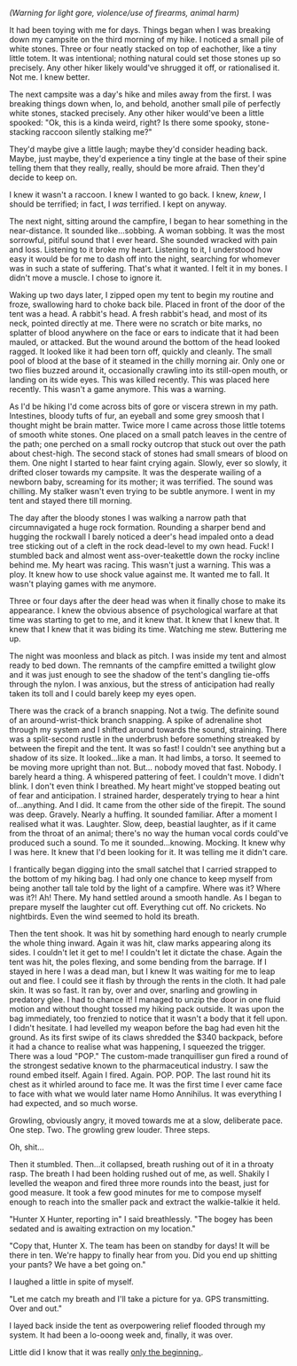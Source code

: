 *(Warning for light gore, violence/use of firearms, animal harm)*

It had been toying with me for days. Things began when I was breaking down my campsite on the third morning of my hike. I noticed a small pile of white stones. Three or four neatly stacked on top of eachother, like a tiny little totem. It was intentional; nothing natural could set those stones up so precisely. Any other hiker likely would've shrugged it off, or rationalised it. Not me. I knew better.

The next campsite was a day's hike and miles away from the first. I was breaking things down when, lo, and behold, another small pile of perfectly white stones, stacked precisely. Any other hiker would've been a little spooked: "Ok, this is a kinda weird, right? Is there some spooky, stone-stacking raccoon silently stalking me?"

They'd maybe give a little laugh; maybe they'd consider heading back. Maybe, just maybe, they'd experience a tiny tingle at the base of their spine telling them that they really, really, should be more afraid. Then they'd  decide to keep on.

I knew it wasn't a raccoon. I knew I wanted to go back. I knew, *knew*, I should be terrified; in fact, I *was* terrified. I kept on anyway.

The next night, sitting around the campfire, I began to hear something in the near-distance. It sounded like…sobbing. A woman sobbing. It was the most sorrowful, pitiful sound that I ever heard. She sounded wracked with pain and loss. Listening to it broke my heart. Listening to it, I understood how easy it would be for me to dash off into the night, searching for whomever was in such a state of suffering. That's what it wanted. I felt it in my bones. I didn't move a muscle. I chose to ignore it.

Waking up two days later, I zipped open my tent to begin my routine and froze, swallowing hard to choke back bile. Placed in front of the door of the tent was a head. A rabbit's head. A fresh rabbit's head, and most of its neck, pointed directly at me. There were no scratch or bite marks, no splatter of blood anywhere on the face or ears to indicate that it had been mauled, or attacked. But the wound around the bottom of the head looked ragged. It looked like it had been torn off, quickly and cleanly. The small pool of blood at the base of it steamed in the chilly morning air. Only one or two flies buzzed around it, occasionally crawling into its still-open mouth, or landing on its wide eyes. This was killed recently. This was placed here recently. This wasn't a game anymore. This was a warning.

As I'd be hiking I'd come across bits of gore or viscera strewn in my path. Intestines, bloody tufts of fur, an eyeball and some grey smoosh that I thought might be brain matter. Twice more I came across those little totems of smooth white stones. One placed on a small patch leaves in the centre of the path; one perched on a small rocky outcrop that stuck out over the path about chest-high. The second stack of stones had small smears of blood on them. One night I started to hear faint crying again. Slowly, ever so slowly, it drifted closer towards my campsite. It was the desperate wailing of a newborn baby, screaming for its mother; it was terrified. The sound was chilling. My stalker wasn't even trying to be subtle anymore. I went in my tent and stayed there till morning.

The day after the bloody stones I was walking a narrow path that circumnavigated a huge rock formation. Rounding a sharper bend and hugging the rockwall I barely noticed a deer's head impaled onto a dead tree sticking out of a cleft in the rock dead-level to my own head. Fuck! I stumbled back and almost went ass-over-teakettle down the rocky incline behind me. My heart was racing. This wasn't just a warning. This was a ploy. It knew how to use shock value against me. It wanted me to fall. It wasn't playing games with me anymore.

Three or four days after the deer head was when it finally chose to make its appearance. I knew the obvious absence of psychological warfare at that time was starting to get to me, and it knew that. It knew that I knew that. It knew that I knew that it was biding its time. Watching me stew. Buttering me up.

The night was moonless and black as pitch. I was inside my tent and almost ready to bed down. The remnants of the campfire emitted a twilight glow and it was just enough to see the shadow of the tent's dangling tie-offs through the nylon. I was anxious, but the stress of anticipation had really taken its toll and I could barely keep my eyes open.

There was the crack of a branch snapping. Not a twig. The definite sound of an around-wrist-thick branch snapping. A spike of adrenaline shot through my system and I shifted around towards the sound, straining. There was a split-second rustle in the underbrush before something streaked by between the firepit and the tent. It was so fast! I couldn't see anything but a shadow of its size. It looked…like a man. It had limbs, a torso. It seemed to be moving more upright than not. But… nobody moved that fast. Nobody. I barely heard a thing. A whispered pattering of feet. I couldn't move. I didn't blink. I don't even think I breathed. My heart might've stopped beating out of fear and anticipation. I strained harder, desperately trying to hear a hint of…anything. And I did. It came from the other side of the firepit. The sound was deep. Gravely. Nearly a huffing. It sounded familiar. After a moment I realised what it was. Laughter. Slow, deep, beastial laughter, as if it came from the throat of an animal; there's no way the human vocal cords could've produced such a sound. To me it sounded…knowing. Mocking. It knew why I was here. It knew that I'd been looking for it. It was telling me it didn't care.

I frantically began digging into the small satchel that I carried strapped to the bottom of my hiking bag. I had only one chance to keep myself from being another tall tale told by the light of a campfire. Where was it? Where was it?! Ah! There. My hand settled around a smooth handle. As I began to prepare myself the laughter cut off. Everything cut off. No crickets. No nightbirds. Even the wind seemed to hold its breath.

Then the tent shook. It was hit by something hard enough to nearly crumple the whole thing inward. Again it was hit, claw marks appearing along its sides. I couldn't let it get to me! I couldn't let it dictate the chase. Again the tent was hit, the poles flexing, and some bending from the barrage. If I stayed in here I was a dead man, but I knew It was waiting for me to leap out and flee. I could see it flash by through the rents in the cloth. It had pale skin. It was so fast. It ran by, over and over, snarling and growling in predatory glee. I had to chance it! I managed to unzip the door in one fluid motion and without thought tossed my hiking pack outside. It was upon the bag immediately, too frenzied to notice that it wasn't a body that it fell upon. I didn't hesitate. I had levelled my weapon before the bag had even hit the ground. As its first swipe of its claws shredded the $340 backpack, before it had a chance to realise what was happening, I squeezed the trigger. There was a loud "POP." The custom-made tranquilliser gun fired a round of the strongest sedative known to the pharmaceutical industry. I saw the round embed itself. Again I fired. Again. POP. POP. The last round hit its chest as it whirled around to face me. It was the first time I ever came face to face with what we would later name Homo Annihilus. It was everything I had expected, and so much worse.

Growling, obviously angry, it moved towards me at a slow, deliberate pace. One step. Two. The growling grew louder. Three steps.

Oh, shit…

Then it stumbled. Then…it collapsed, breath rushing out of it in a throaty rasp. The breath I had been holding rushed out of me, as well. Shakily I levelled the weapon and fired three more rounds into the beast, just for good measure. It took a few good  minutes for me to compose myself enough to reach into the smaller pack and extract the walkie-talkie it held.

"Hunter X Hunter, reporting in" I said breathlessly. "The bogey has been sedated and is awaiting extraction on my location."

"Copy that, Hunter X. The team has been on standby for days! It will be there in ten. We're happy to finally hear  from you. Did you end up shitting your pants? We have a bet going on."

I laughed a little in spite of myself.

"Let me catch my breath and I'll take a picture for ya. GPS transmitting. Over and out."

I layed back inside the tent as overpowering relief flooded through my system. It had been a lo-ooong week and, finally, it was over.

Little did I know that it was really [only the beginning.](https://www.reddit.com/r/nosleep/comments/15iib2p/homo_annihilus_part_2/?utm_source=share&utm_medium=android_app&utm_name=androidcss&utm_term=1&utm_content=2).